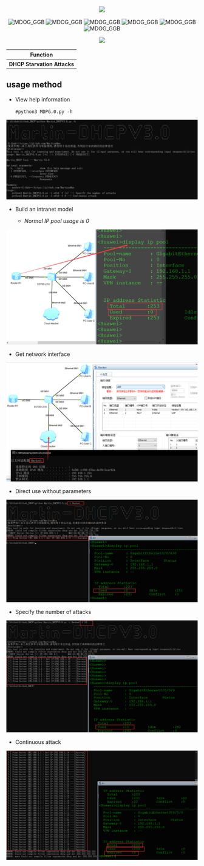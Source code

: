 <div align="center">
 <img src="https://readme-typing-svg.herokuapp.com/?lines=Automatic+attack+on+DHCP+server.;---@Мартин.&font=Roboto" />
 <p align="center">
 <img title="MDOG_GGB" src='https://img.shields.io/badge/MDPG-3.0.0-brightgreen.svg' />
 <img title="MDOG_GGB" src='https://img.shields.io/badge/Intranet-Tool'/>
 <img title="MDOG_GGB" src='https://img.shields.io/badge/Python-3.9-yellow.svg' />
  <img title="MDOG_GGB" src='https://img.shields.io/badge/HackerTool-x' />
 <img title="MDOG_GGB" src='https://img.shields.io/static/v1?label=Author&message=@Martin&color=red'/>
 <img title="MDOG_GGB" src='https://img.shields.io/badge/-Linux-F16061?logo=linux&logoColor=000'/>
 </p>
  <img height="137px" src="https://github-readme-stats.vercel.app/api?username=MartinXMax&hide_title=true&hide_border=true&show_icons=trueline_height=21&text_color=000&icon_color=000&bg_color=0,ea6161,ffc64d,fffc4d,52fa5a&theme=graywhite" />
 <table>
  <tr>
      <th>Function</th>
  </tr>
  <tr>
    <th>DHCP Starvation Attacks</th>
  </tr>
 </table>
</div>

## usage method
  * View help information

      ```#python3 MDPG.0.py -h```

  ![图片名称](./demo/help3.0.png)  

  * Build an intranet model

    * _Normal IP pool usage is 0_

![图片名称](./demo/ensp_1_ip_pool.png)  

  * Get network interface

![图片名称](./demo/ensp_2_interface.png)  

  * Direct use without parameters

![图片名称](./demo/dhcp_one_3.0.png)  

  * Specify the number of attacks

![图片名称](./demo/dhcp_f_3.0.png)  


* Continuous attack

![图片名称](./demo/dhcp_0_3.0.png)  


